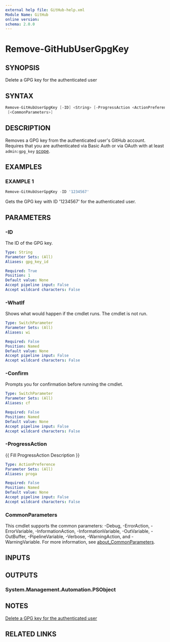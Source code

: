 ```yaml
---
external help file: GitHub-help.xml
Module Name: GitHub
online version:
schema: 2.0.0
---
```


# Remove-GitHubUserGpgKey

## SYNOPSIS
Delete a GPG key for the authenticated user

## SYNTAX

```powershell
Remove-GitHubUserGpgKey [-ID] <String> [-ProgressAction <ActionPreference>] [-WhatIf] [-Confirm]
 [<CommonParameters>]
```

## DESCRIPTION
Removes a GPG key from the authenticated user's GitHub account.
Requires that you are authenticated via Basic Auth or via OAuth with at least `admin:gpg_key`
[scope](https://docs.github.com/apps/building-oauth-apps/understanding-scopes-for-oauth-apps/).

## EXAMPLES

### EXAMPLE 1
```powershell
Remove-GitHubUserGpgKey -ID '1234567'
```

Gets the GPG key with ID '1234567' for the authenticated user.

## PARAMETERS

### -ID
The ID of the GPG key.

```yaml
Type: String
Parameter Sets: (All)
Aliases: gpg_key_id

Required: True
Position: 1
Default value: None
Accept pipeline input: False
Accept wildcard characters: False
```

### -WhatIf
Shows what would happen if the cmdlet runs.
The cmdlet is not run.

```yaml
Type: SwitchParameter
Parameter Sets: (All)
Aliases: wi

Required: False
Position: Named
Default value: None
Accept pipeline input: False
Accept wildcard characters: False
```

### -Confirm
Prompts you for confirmation before running the cmdlet.

```yaml
Type: SwitchParameter
Parameter Sets: (All)
Aliases: cf

Required: False
Position: Named
Default value: None
Accept pipeline input: False
Accept wildcard characters: False
```

### -ProgressAction
{{ Fill ProgressAction Description }}

```yaml
Type: ActionPreference
Parameter Sets: (All)
Aliases: proga

Required: False
Position: Named
Default value: None
Accept pipeline input: False
Accept wildcard characters: False
```

### CommonParameters
This cmdlet supports the common parameters: -Debug, -ErrorAction, -ErrorVariable, -InformationAction, -InformationVariable, -OutVariable, -OutBuffer, -PipelineVariable, -Verbose, -WarningAction, and -WarningVariable. For more information, see [about_CommonParameters](http://go.microsoft.com/fwlink/?LinkID=113216).

## INPUTS

## OUTPUTS

### System.Management.Automation.PSObject
## NOTES
[Delete a GPG key for the authenticated user](https://docs.github.com/rest/users/gpg-keys#delete-a-gpg-key-for-the-authenticated-user)

## RELATED LINKS


